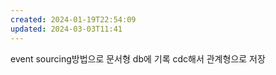 ```yaml
---
created: 2024-01-19T22:54:09
updated: 2024-03-03T11:41
---
```

event sourcing방법으로 문서형 db에 기록
cdc해서 관계형으로 저장